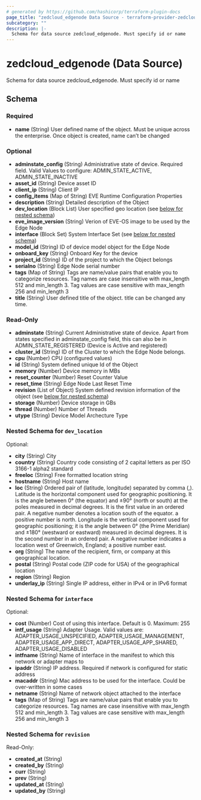 ```yaml
---
# generated by https://github.com/hashicorp/terraform-plugin-docs
page_title: "zedcloud_edgenode Data Source - terraform-provider-zedcloud"
subcategory: ""
description: |-
  Schema for data source zedcloud_edgenode. Must specify id or name
---
```


# zedcloud_edgenode (Data Source)

Schema for data source zedcloud_edgenode. Must specify id or name



<!-- schema generated by tfplugindocs -->
## Schema

### Required

- **name** (String) User defined name of the object. Must be unique across the enterprise. Once object is created, name can’t be changed

### Optional

- **adminstate_config** (String) Administrative state of device. Required field. Valid Values to configure: ADMIN_STATE_ACTIVE, ADMIN_STATE_INACTIVE
- **asset_id** (String) Device asset ID
- **client_ip** (String) Client IP
- **config_items** (Map of String) EVE Runtime Configuration Properties
- **description** (String) Detailed description of the Object
- **dev_location** (Block List) User specified geo location (see [below for nested schema](#nestedblock--dev_location))
- **eve_image_version** (String) Verion of EVE-OS image to be used by the Edge Node
- **interface** (Block Set) System Interface Set (see [below for nested schema](#nestedblock--interface))
- **model_id** (String) ID of device model object for the Edge Node
- **onboard_key** (String) Onboard Key for the device
- **project_id** (String) ID of the project to which the Object belongs
- **serialno** (String) Edge Node serial number
- **tags** (Map of String) Tags are name/value pairs that enable you to categorize resources. Tag names are case insensitive with max_length 512 and min_length 3. Tag values are case sensitive with max_length 256 and min_length 3
- **title** (String) User defined title of the object. title can be changed any time.

### Read-Only

- **adminstate** (String) Current Administrative state of device. Apart from states specified in adminstate_config field, this can also be in ADMIN_STATE_REGISTERED (Device is Active and registered)
- **cluster_id** (String) ID of the Cluster to which the Edge Node belongs.
- **cpu** (Number) CPU (configured values)
- **id** (String) System defined unique Id of the Object
- **memory** (Number) Device memory in MBs
- **reset_counter** (Number) Reset Counter Value
- **reset_time** (String) Edge Node Last Reset Time
- **revision** (List of Object) System defined revision information of the object (see [below for nested schema](#nestedatt--revision))
- **storage** (Number) Device storage in GBs
- **thread** (Number) Number of Threads
- **utype** (String) Device Model Archecture Type

<a id="nestedblock--dev_location"></a>
### Nested Schema for `dev_location`

Optional:

- **city** (String) City
- **country** (String) Country code consisting of 2 capital letters as per ISO 3166-1 alpha2 standard
- **freeloc** (String) Free formatted location string
- **hostname** (String) Host name
- **loc** (String) Ordered pair of (latitude, longitude) separated by comma (,). Latitude is the horizontal component used for geographic positioning. It is the angle between 0° (the equator) and ±90° (north or south) at the poles measured in decimal degrees. It is the first value in an ordered pair. A negative number denotes a location south of the equator. a positive number is north. Longitude is the vertical component used for  geographic positioning; it is the angle between 0° (the Prime Meridian) and ±180° (westward or eastward) measured in decimal degrees. It is the second number in an ordered pair. A negative number indicates a location west of Greenwich, England; a positive number east.
- **org** (String) The name of the recipient, firm, or company at this geographical location.
- **postal** (String) Postal code (ZIP code for USA) of the geographical location
- **region** (String) Region
- **underlay_ip** (String) Single IP address, either in IPv4 or in IPv6 format


<a id="nestedblock--interface"></a>
### Nested Schema for `interface`

Optional:

- **cost** (Number) Cost of using this interface. Default is 0. Maximum: 255
- **intf_usage** (String) Adapter Usage. Valid values are: ADAPTER_USAGE_UNSPECIFIED, ADAPTER_USAGE_MANAGEMENT, ADAPTER_USAGE_APP_DIRECT, ADAPTER_USAGE_APP_SHARED, ADAPTER_USAGE_DISABLED
- **intfname** (String) Name of interface in the manifest to which this network or adapter maps to
- **ipaddr** (String) IP address. Required if network is configured for static address
- **macaddr** (String) Mac address to be used for the interface. Could be over-written in some cases
- **netname** (String) Name of network object attached to the interface
- **tags** (Map of String) Tags are name/value pairs that enable you to categorize resources. Tag names are case insensitive with max_length 512 and min_length 3. Tag values are case sensitive with max_length 256 and min_length 3


<a id="nestedatt--revision"></a>
### Nested Schema for `revision`

Read-Only:

- **created_at** (String)
- **created_by** (String)
- **curr** (String)
- **prev** (String)
- **updated_at** (String)
- **updated_by** (String)


